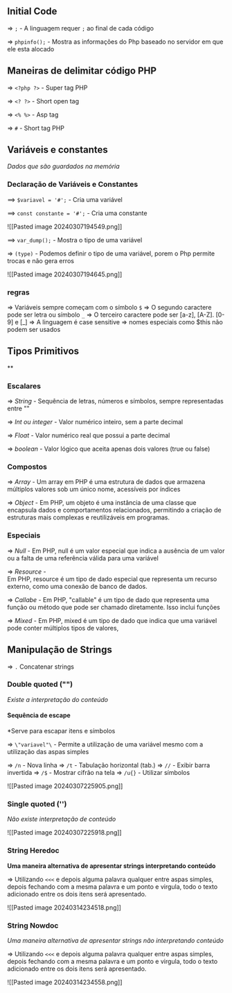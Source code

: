 
## Initial Code

=> `;` - A linguagem requer `;` ao final de cada código

=> `phpinfo();` - Mostra as informações do Php baseado no servidor em que ele esta alocado

## Maneiras de delimitar código PHP

=> `<?php ?>` - Super tag PHP

=> `<? ?>` - Short open tag

=> `<% %>` - Asp tag

=> `#` - Short tag PHP


## Variáveis e constantes 
*Dados que são guardados na memória*

### Declaração de Variáveis e Constantes

==> `$variavel = '#';` - Cria uma variável

==> `const constante = '#';` - Cria uma constante

![[Pasted image 20240307194549.png]]

==> `var_dump();` - Mostra o tipo de uma variável

=> `(type)` - Podemos definir o tipo de uma variável, porem o Php permite trocas e não gera erros

![[Pasted image 20240307194645.png]]

### regras
=> Variáveis sempre começam com o símbolo `$`
=> O segundo caractere pode ser letra ou símbolo `_`
=> O terceiro caractere pode ser [a-z], [A-Z]. [0-9] e [_]
=> A linguagem é case sensitive
=> nomes especiais como $this não podem ser usados


## Tipos Primitivos
**

### Escalares

=> *String* - Sequência de letras, números e símbolos, sempre representadas entre ""

=> *Int ou integer* - Valor numérico inteiro, sem a parte decimal

=> *Float* - Valor numérico real que possui a parte decimal

=> *boolean* - Valor lógico que aceita apenas dois valores (true ou false)


### Compostos

=> *Array* - Um array em PHP é uma estrutura de dados que armazena múltiplos valores sob um único nome, acessíveis por índices

=> *Object* - Em PHP, um objeto é uma instância de uma classe que encapsula dados e comportamentos relacionados, permitindo a criação de estruturas mais complexas e reutilizáveis em programas.

### Especiais

=> *Null* - Em PHP, null é um valor especial que indica a ausência de um valor ou a falta de uma referência válida para uma variável

=> *Resource* -   
Em PHP, resource é um tipo de dado especial que representa um recurso externo, como uma conexão de banco de dados.

=> *Callabe* - Em PHP, "callable" é um tipo de dado que representa uma função ou método que pode ser chamado diretamente. Isso inclui funções

=> *Mixed* - Em PHP, mixed é um tipo de dado que indica que uma variável pode conter múltiplos tipos de valores,


## Manipulação de Strings

=> `.` Concatenar strings

### Double quoted ("")
*Existe a interpretação do conteúdo*

#### Sequência de escape
*Serve para escapar itens e símbolos

=> `\"variavel"\` - Permite a utilização de uma variável mesmo com a utilização das aspas simples

=> `/n` - Nova linha
=> `/t` - Tabulação horizontal (tab.)
=> `//` - Exibir barra invertida
=> `/$` - Mostrar cifrão na tela
=> `/u{}` - Utilizar símbolos

![[Pasted image 20240307225905.png]]

### Single quoted ('')
*Não existe interpretação de conteúdo*

![[Pasted image 20240307225918.png]]


### String Heredoc
**Uma maneira alternativa de apresentar strings interpretando conteúdo**

=> Utilizando `<<<` e depois alguma palavra qualquer entre aspas simples, depois fechando com a mesma palavra e um ponto e virgula, todo o texto adicionado entre os dois itens será apresentado.

![[Pasted image 20240314234518.png]]



### String Nowdoc
*Uma maneira alternativa de apresentar strings não interpretando conteúdo*

=> Utilizando `<<<` e depois alguma palavra qualquer entre aspas simples, depois fechando com a mesma palavra e um ponto e virgula, todo o texto adicionado entre os dois itens será apresentado.

![[Pasted image 20240314234558.png]]